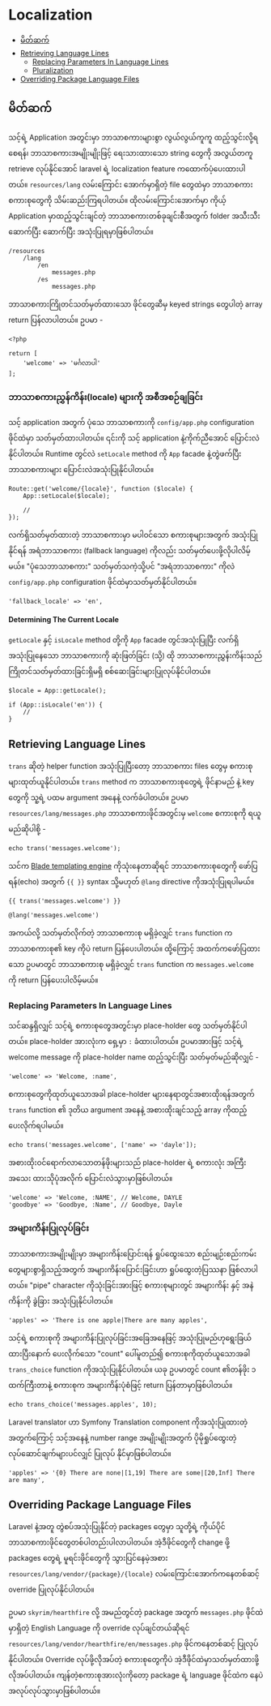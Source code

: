 # Localization

- [မိတ်ဆက်](#introduction)
- [Retrieving Language Lines](#retrieving-language-lines)
    - [Replacing Parameters In Language Lines](#replacing-parameters-in-language-lines)
    - [Pluralization](#pluralization)
- [Overriding Package Language Files](#overriding-package-language-files)

<a name="introduction"></a>
## မိတ်ဆက်

သင့်ရဲ့ Application အတွင်းမှာ ဘာသာစကားများစွာ လွယ်လွယ်ကူကူ ထည့်သွင်းလို့ရစေရန်၊ ဘာသာစကားအမျိုးမျိုးဖြင့် ရေးသားထားသော string တွေကို အလွယ်တကူ retrieve လုပ်နိုင်အောင် laravel ရဲ့ localization feature ကထောက်ပံ့ပေးထားပါတယ်။ `resources/lang` လမ်းကြောင်း အောက်မှာရှိတဲ့ file တွေထဲမှာ ဘာသာစကား စကားစုတွေကို သိမ်းဆည်းကြရပါတယ်။ ထိုလမ်းကြောင်းအောက်မှာ ကိုယ့် Application မှာထည့်သွင်းချင်တဲ့ ဘာသာစကားတစ်ခုချင်းစီအတွက် folder အသီးသီးဆောက်ပြီး ဆောက်ပြီး အသုံးပြုရမှာဖြစ်ပါတယ်။

    /resources
        /lang
            /en
                messages.php
            /es
                messages.php

ဘာသာစကားကြိုတင်သတ်မှတ်ထားသော ဖိုင်တွေဆီမှ keyed strings တွေပါတဲ့ array return ပြန်လာပါတယ်။ ဥပမာ -

    <?php

    return [
        'welcome' => 'မင်္ဂလာပါ'
    ];

### ဘာသာစကားညွှန်ကိန်း(locale) များကို အစီအစဉ်ချခြင်း

သင့် application အတွက် ပုံသေ ဘာသာစကားကို `config/app.php` configuration ဖိုင်ထဲမှာ သတ်မှတ်ထားပါတယ်။ ၎င်းကို သင့် application နဲ့ကိုက်ညီအောင် ပြောင်းလဲနိုင်ပါတယ်။ Runtime တွင်လဲ `setLocale` method ကို `App` facade နဲ့တွဲဖက်ပြီး ဘာသာစကားများ ပြောင်းလဲအသုံးပြုနိုင်ပါတယ်။

    Route::get('welcome/{locale}', function ($locale) {
        App::setLocale($locale);

        //
    });

လက်ရှိသတ်မှတ်ထားတဲ့ ဘာသာစကားမှာ မပါဝင်သော စကားစုများအတွက် အသုံးပြုနိုင်ရန် အရံဘာသာစကား (fallback language) ကိုလည်း သတ်မှတ်ပေးဖို့လိုပါလိမ့်မယ်။ "ပုံသေဘာသာစကား" သတ်မှတ်သကဲ့သို့ပင် "အရံဘာသာစကား" ကိုလဲ `config/app.php` configuration ဖိုင်ထဲမှာသတ်မှတ်နိုင်ပါတယ်။

    'fallback_locale' => 'en',

#### Determining The Current Locale

`getLocale` နှင့် `isLocale` method တို့ကို `App` facade တွင်အသုံးပြုပြီး လက်ရှိအသုံးပြုနေသော ဘာသာစကားကို ဆုံးဖြတ်ခြင်း (သို့) ထို ဘာသာစကားညွှန်းကိန်းသည် ကြိုတင်သတ်မှတ်ထားခြင်းရှိမရှိ စစ်ဆေးခြင်းများပြုလုပ်နိုင်ပါတယ်။

    $locale = App::getLocale();

    if (App::isLocale('en')) {
        //
    }

<a name="retrieving-language-lines"></a>
## Retrieving Language Lines

`trans` ဆိုတဲ့ helper function အသုံးပြုပြီးတော့ ဘာသာစကား files တွေမှ စကားစုများထုတ်ယူနိုင်ပါတယ်။ `trans` method က ဘာသာစကားစုတွေရဲ့ ဖိုင်နာမည် နဲ့ key တွေကို သူ့ရဲ့ ပထမ argument အနေနဲ့ လက်ခံပါတယ်။ ဥပမာ `resources/lang/messages.php` ဘာသာစကားဖိုင်အတွင်းမှ `welcome` စကားစုကို ရယူမည်ဆိုပါစို့ -

    echo trans('messages.welcome');

သင်က [Blade templating engine](/docs/{{version}}/blade) ကိုသုံးနေတာဆိုရင် ဘာသာစကားစုတွေကို ဖော်ပြရန်(echo) အတွက်  `{{ }}` syntax သို့မဟုတ် `@lang` directive ကိုအသုံးပြုရပါမယ်။

    {{ trans('messages.welcome') }}

    @lang('messages.welcome')

အကယ်လို့ သတ်မှတ်လိုက်တဲ့ ဘာသာစကားစု မရှိခဲ့လျှင် `trans` function က ဘာသာစကားစု၏ key ကိုပဲ return ပြန်ပေးပါတယ်။ ထို့ကြောင့် အထက်ကဖော်ပြထားသော ဥပမာတွင် ဘာသာစကားစု မရှိခဲ့လျှင် `trans` function က `messages.welcome` ကို return ပြန်ပေးပါလိမ့်မယ်။

<a name="replacing-parameters-in-language-lines"></a>
### Replacing Parameters In Language Lines

သင်ဆန္ဒရှိလျှင် သင့်ရဲ့ စကားစုတွေအတွင်းမှာ place-holder တွေ သတ်မှတ်နိုင်ပါတယ်။ place-holder အားလုံးက ရှေ့မှာ `:` ခံထားပါတယ်။ ဥပမာအားဖြင့် သင့်ရဲ့ welcome message ကို place-holder name ထည့်သွင်းပြီး သတ်မှတ်မည်ဆိုလျှင် - 

    'welcome' => 'Welcome, :name',

စကားစုတွေကိုထုတ်ယူသောအခါ place-holder များနေရာတွင်အစားထိုးရန်အတွက် `trans` function ၏ ဒုတိယ argument အနေနဲ့ အစားထိုးချင်သည့် array ကိုထည့်ပေးလိုက်ရပါမယ်။

    echo trans('messages.welcome', ['name' => 'dayle']);

အစားထိုးဝင်ရောက်လာသောတန်ဖိုးများသည် place-holder ရဲ့ စကားလုံး အကြီးအသေး ထားသိုပုံအလိုက် ပြောင်းလဲသွားမှာဖြစ်ပါတယ်။

    'welcome' => 'Welcome, :NAME', // Welcome, DAYLE
    'goodbye' => 'Goodbye, :Name', // Goodbye, Dayle


<a name="pluralization"></a>
### အများကိန်းပြုလုပ်ခြင်း

ဘာသာစကားအမျိုးမျိုးမှာ အများကိန်းပြောင်းရန် ရှုပ်ထွေးသော စည်းမျဉ်းစည်းကမ်းတွေများစွာရှိသည့်အတွက် အများကိန်းပြောင်းခြင်းဟာ ရှုပ်ထွေးတဲ့ပြဿနာ ဖြစ်လာပါတယ်။ "pipe" character ကိုသုံးခြင်းအားဖြင့် စကားစုများတွင် အများကိန်း နှင့် အနဲကိန်းကို ခွဲခြား အသုံးပြုနိုင်ပါတယ်။

    'apples' => 'There is one apple|There are many apples',

သင့်ရဲ့ စကားစုကို အများကိန်းပြုလုပ်ခြင်းအခြေအနေဖြင့် အသုံးပြုမည်ဟုရွေးခြယ်ထားပြီးနောက် ပေးလိုက်သော "count" ပေါ်မူတည်၍ စကားစုကိုထုတ်ယူသောအခါ `trans_choice` function ကိုအသုံးပြုနိုင်ပါတယ်။ ယခု ဥပမာတွင် count ၏တန်ဖိုး ၁ ထက်ကြီးတာနဲ့ စကားစုက အများကိန်းပုံစံဖြင့် return ပြန်တာမှာဖြစ်ပါတယ်။

    echo trans_choice('messages.apples', 10);

Laravel translator ဟာ Symfony Translation component ကိုအသုံးပြုထားတဲ့အတွက်ကြောင့် သင့်အနေနဲ့ number range အမျိုးမျိုးအတွက် ပိုမိုရှုပ်ထွေးတဲ့လုပ်ဆောင်ချက်များပင်လျှင် ပြုလုပ် နိုင်မှာဖြစ်ပါတယ်။

    'apples' => '{0} There are none|[1,19] There are some|[20,Inf] There are many',

<a name="overriding-package-language-files"></a>
## Overriding Package Language Files

Laravel နဲ့အတူ တွဲစပ်အသုံးပြုနိုင်တဲ့ packages တွေမှာ သူတို့ရဲ့ ကိုယ်ပိုင် ဘာသာစကားဖိုင်တွေတစ်ပါတည်းပါလာပါတယ်။ အဲ့ဒီဖိုင်တွေကို change ဖို့ packages တွေရဲ့ မူရင်းဖိုင်တွေကို သွားပြင်နေမဲ့အစား `resources/lang/vendor/{package}/{locale}` လမ်းကြောင်းအောက်ကနေတစ်ဆင့် override ပြုလုပ်နိုင်ပါတယ်။

ဥပမာ `skyrim/hearthfire` လို့ အမည်တွင်တဲ့ package အတွက် `messages.php` ဖိုင်ထဲမှာရှိတဲ့ English Language ကို override လုပ်ချင်တယ်ဆိုရင် `resources/lang/vendor/hearthfire/en/messages.php` ဖိုင်ကနေတစ်ဆင့် ပြုလုပ်နိုင်ပါတယ်။ Override လုပ်ဖို့လိုအပ်တဲ့ စကားစုတွေကိုပဲ အဲ့ဒီဖိုင်ထဲမှာသတ်မှတ်ထားဖို့လိုအပ်ပါတယ်။ ကျန်တဲ့စကားစုအားလုံးကိုတော့ package ရဲ့ language ဖိုင်ထဲက နေပဲ အလုပ်လုပ်သွားမှာဖြစ်ပါတယ်။

